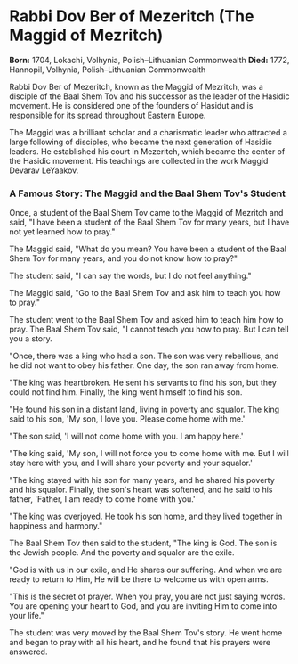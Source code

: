 # Rabbi Dov Ber of Mezeritch (The Maggid of Mezritch)

**Born:** 1704, Lokachi, Volhynia, Polish–Lithuanian Commonwealth
**Died:** 1772, Hannopil, Volhynia, Polish–Lithuanian Commonwealth

Rabbi Dov Ber of Mezeritch, known as the Maggid of Mezritch, was a disciple of the Baal Shem Tov and his successor as the leader of the Hasidic movement. He is considered one of the founders of Hasidut and is responsible for its spread throughout Eastern Europe.

The Maggid was a brilliant scholar and a charismatic leader who attracted a large following of disciples, who became the next generation of Hasidic leaders. He established his court in Mezeritch, which became the center of the Hasidic movement. His teachings are collected in the work Maggid Devarav LeYaakov.

### A Famous Story: The Maggid and the Baal Shem Tov's Student

Once, a student of the Baal Shem Tov came to the Maggid of Mezritch and said, "I have been a student of the Baal Shem Tov for many years, but I have not yet learned how to pray."

The Maggid said, "What do you mean? You have been a student of the Baal Shem Tov for many years, and you do not know how to pray?"

The student said, "I can say the words, but I do not feel anything."

The Maggid said, "Go to the Baal Shem Tov and ask him to teach you how to pray."

The student went to the Baal Shem Tov and asked him to teach him how to pray. The Baal Shem Tov said, "I cannot teach you how to pray. But I can tell you a story.

"Once, there was a king who had a son. The son was very rebellious, and he did not want to obey his father. One day, the son ran away from home.

"The king was heartbroken. He sent his servants to find his son, but they could not find him. Finally, the king went himself to find his son.

"He found his son in a distant land, living in poverty and squalor. The king said to his son, 'My son, I love you. Please come home with me.'

"The son said, 'I will not come home with you. I am happy here.'

"The king said, 'My son, I will not force you to come home with me. But I will stay here with you, and I will share your poverty and your squalor.'

"The king stayed with his son for many years, and he shared his poverty and his squalor. Finally, the son's heart was softened, and he said to his father, 'Father, I am ready to come home with you.'

"The king was overjoyed. He took his son home, and they lived together in happiness and harmony."

The Baal Shem Tov then said to the student, "The king is God. The son is the Jewish people. And the poverty and squalor are the exile.

"God is with us in our exile, and He shares our suffering. And when we are ready to return to Him, He will be there to welcome us with open arms.

"This is the secret of prayer. When you pray, you are not just saying words. You are opening your heart to God, and you are inviting Him to come into your life."

The student was very moved by the Baal Shem Tov's story. He went home and began to pray with all his heart, and he found that his prayers were answered.